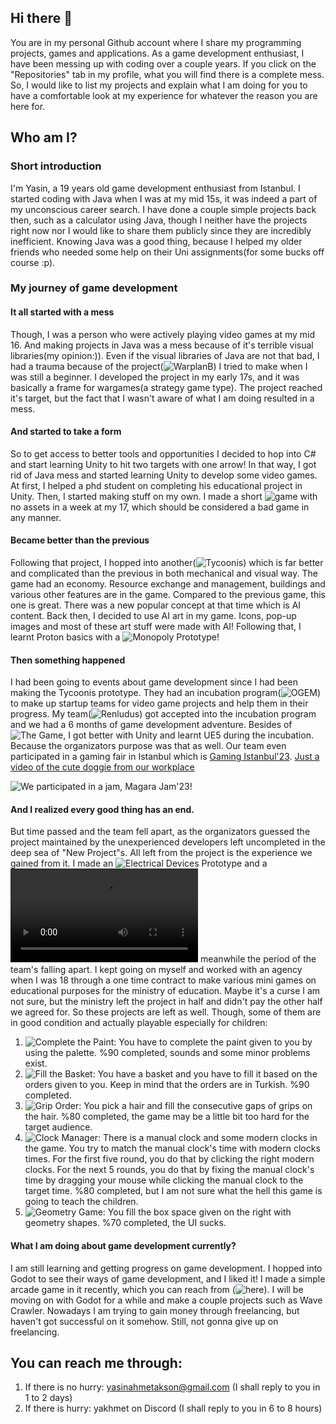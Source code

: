 ## Hi there 👋
You are in my personal Github account where I share my programming projects, games and applications. As a game development enthusiast, I have been messing up with coding over a couple years. If you click on the "Repositories" tab in my profile, what you will find there is a complete mess. So, I would like to list my projects and explain what I am doing for you to have a comfortable look at my experience for whatever the reason you are here for.

## Who am I?
### Short introduction
I'm Yasin, a 19 years old game development enthusiast from Istanbul. I started coding with Java when I was at my mid 15s, it was indeed a part of my unconscious career search. I have done a couple simple projects back then, such as a calculator using Java, though I neither have the projects right now nor I would like to share them publicly since they are incredibly inefficient. Knowing Java was a good thing, because I helped my older friends who needed some help on their Uni assignments(for some bucks off course :p).

### My journey of game development
#### It all started with a mess
Though, I was a person who were actively playing video games at my mid 16. And making projects in Java was a mess because of it's terrible visual libraries(my opinion:)). Even if the visual libraries of Java are not that bad, I had a trauma because of the project(![WarplanB](https://github.com/YasinAhmet/WarplanB)) I tried to make when I was still a beginner. I developed the project in my early 17s, and it was basically a frame for wargames(a strategy game type). The project reached it's target, but the fact that I wasn't aware of what I am doing resulted in a mess.

#### And started to take a form
So to get access to better tools and opportunities I decided to hop into C# and start learning Unity to hit two targets with one arrow! In that way, I got rid of Java mess and started learning Unity to develop some video games. At first, I helped a phd student on completing his educational project in Unity. Then, I started making stuff on my own. I made a short ![game](https://github.com/YasinAhmet/theGUNMAN) with no assets in a week at my 17, which should be considered a bad game in any manner. 

#### Became better than the previous
Following that project, I hopped into another(![Tycoonis](https://github.com/YasinAhmet/Tycoonis)) which is far better and complicated than the previous in both mechanical and visual way. The game had an economy. Resource exchange and management, buildings and various other features are in the game. Compared to the previous game, this one is great. There was a new popular concept at that time which is AI content. Back then, I decided to use AI art in my game. Icons, pop-up images and most of these art stuff were made with AI! Following that, I learnt Proton basics with a ![Monopoly Prototype](https://youtu.be/xKpALXtAejA)!

#### Then something happened
I had been going to events about game development since I had been making the Tycoonis prototype. They had an incubation program(![OGEM](https://ogem.istanbul/)) to make up startup teams for video game projects and help them in their progress. My team(![Renludus](https://www.linkedin.com/company/renludus/)) got accepted into the incubation program and we had a 6 months of game development adventure. Besides of ![The Game](https://www.youtube.com/watch?v=d18b9dI5pBk), I got better with Unity and learnt UE5 during the incubation. Because the organizators purpose was that as well. Our team even participated in a gaming fair in Istanbul which is [Gaming Istanbul'23](https://cdn.discordapp.com/attachments/803750186811392044/1249335024969318410/20230923_1350040.jpg?ex=6666ed69&is=66659be9&hm=3a150d4bd626eed0574fa888e014adb774376fcda0b714eddc75ac72ca7408b6&). [Just a video of the cute doggie from our workplace](https://youtube.com/shorts/R4dPIvmCkOU?feature=share)

![We participated in a jam, Magara Jam'23!](https://www.youtube.com/watch?v=_5JojEbNE1M)

#### And I realized every good thing has an end.
But time passed and the team fell apart, as the organizators guessed the project maintained by the unexperienced developers left uncompleted in the deep sea of "New Project"s. All left from the project is the experience we gained from it. I made an ![Electrical Devices Prototype](https://youtu.be/To-IN9k8qWU) and a ![Darkest Dungeon Prototype](https://github.com/YasinAhmet/YasinAhmet/blob/main/2023-10-25_16-48-58.mp4) meanwhile the period of the team's falling apart. I kept going on myself and worked with an agency when I was 18 through a one time contract to make various mini games on educational purposes for the ministry of education. Maybe it's a curse I am not sure, but the ministry left the project in half and didn't pay the other half we agreed for. So these projects are left as well. Though, some of them are in good condition and actually playable especially for children:

1. ![Complete the Paint](https://yasinahmet.github.io/SekilDoldurma/): You have to complete the paint given to you by using the palette. %90 completed, sounds and some minor problems exist.
2. ![Fill the Basket](https://yasinahmet.github.io/SepetDoldurma/): You have a basket and you have to fill it based on the orders given to you. Keep in mind that the orders are in Turkish. %90 completed.
3. ![Grip Order](https://yasinahmet.github.io/TokaYerlestirme/): You pick a hair and fill the consecutive gaps of grips on the hair. %80 completed, the game may be a little bit too hard for the target audience. 
4. ![Clock Manager](https://yasinahmet.github.io/SaatTahmin/): There is a manual clock and some modern clocks in the game. You try to match the manual clock's time with modern clocks times. For the first five round, you do that by clicking the right modern clocks. For the next 5 rounds, you do that by fixing the manual clock's time by dragging your mouse while clicking the manual clock to the target time. %80 completed, but I am not sure what the hell this game is going to teach the children.
5. ![Geometry Game](https://yasinahmet.github.io/Geometri/): You fill the box space given on the right with geometry shapes. %70 completed, the UI sucks.

#### What I am doing about game development currently?
I am still learning and getting progress on game development. I hopped into Godot to see their ways of game development, and I liked it! I made a simple arcade game in it recently, which you can reach from (![here](https://yasinahmet.itch.io/wave-crawler)). I will be moving on with Godot for a while and make a couple projects such as Wave Crawler. Nowadays I am trying to gain money through freelancing, but haven't got successful on it somehow. Still, not gonna give up on freelancing. 

## You can reach me through:
1. If there is no hurry: yasinahmetakson@gmail.com (I shall reply to you in 1 to 2 days)
2. If there is hurry: yakhmet on Discord (I shall reply to you in 6 to 8 hours)
